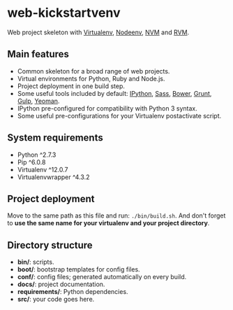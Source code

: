 # web-kickstartvenv

Web project skeleton with [Virtualenv](https://github.com/pypa/virtualenv), [Nodeenv](https://github.com/ekalinin/nodeenv), [NVM](https://github.com/creationix/nvm) and [RVM](https://github.com/wayneeseguin/rvm).

## Main features

- Common skeleton for a broad range of web projects.
- Virtual environments for Python, Ruby and Node.js.
- Project deployment in one build step.
- Some useful tools included by default: [IPython](http://ipython.org/), [Sass](http://sass-lang.com/), [Bower](http://bower.io/), [Grunt](http://gruntjs.com/), [Gulp](http://gulpjs.com/), [Yeoman](http://yeoman.io/).
- IPython pre-configured for compatibility with Python 3 syntax.
- Some useful pre-configurations for your Virtualenv postactivate script.

## System requirements

- Python ^2.7.3
- Pip ^6.0.8
- Virtualenv ^12.0.7
- Virtualenvwrapper ^4.3.2

## Project deployment

Move to the same path as this file and run: `./bin/build.sh`. And don't forget to **use the same name for your virtualenv and your project directory**.

## Directory structure

- **bin/**: scripts.
- **boot/**: bootstrap templates for config files.
- **conf/**: config files; generated automatically on every build.
- **docs/**: project documentation.
- **requirements/**: Python dependencies.
- **src/**: your code goes here.

